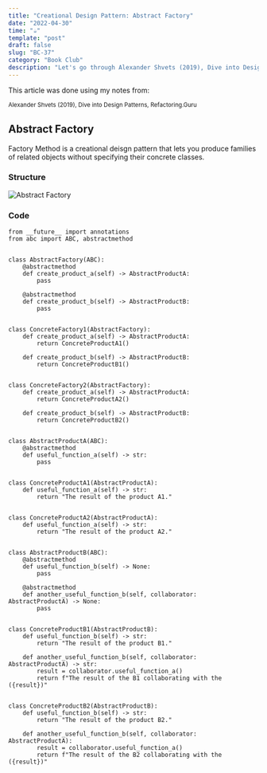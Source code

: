 ```yaml
---
title: "Creational Design Pattern: Abstract Factory"
date: "2022-04-30"
time: "☕️"
template: "post"
draft: false
slug: "BC-37"
category: "Book Club"
description: "Let's go through Alexander Shvets (2019), Dive into Design Patterns, Creational Deisgn Patterns"
---
```


This article was done using my notes from:

<sub>Alexander Shvets (2019), Dive into Design Patterns, Refactoring.Guru</sub>

##  Abstract Factory

Factory Method is a creational deisgn pattern that lets you produce families of related objects without specifying their
concrete classes.

### Structure 

![Abstract Factory](/media/architecture/abstract-factory.png)

### Code

```
from __future__ import annotations
from abc import ABC, abstractmethod


class AbstractFactory(ABC):
    @abstractmethod
    def create_product_a(self) -> AbstractProductA:
        pass

    @abstractmethod
    def create_product_b(self) -> AbstractProductB:
        pass


class ConcreteFactory1(AbstractFactory):
    def create_product_a(self) -> AbstractProductA:
        return ConcreteProductA1()

    def create_product_b(self) -> AbstractProductB:
        return ConcreteProductB1()


class ConcreteFactory2(AbstractFactory):
    def create_product_a(self) -> AbstractProductA:
        return ConcreteProductA2()

    def create_product_b(self) -> AbstractProductB:
        return ConcreteProductB2()


class AbstractProductA(ABC):
    @abstractmethod
    def useful_function_a(self) -> str:
        pass


class ConcreteProductA1(AbstractProductA):
    def useful_function_a(self) -> str:
        return "The result of the product A1."


class ConcreteProductA2(AbstractProductA):
    def useful_function_a(self) -> str:
        return "The result of the product A2."


class AbstractProductB(ABC):
    @abstractmethod
    def useful_function_b(self) -> None:
        pass

    @abstractmethod
    def another_useful_function_b(self, collaborator: AbstractProductA) -> None:
        pass


class ConcreteProductB1(AbstractProductB):
    def useful_function_b(self) -> str:
        return "The result of the product B1."

    def another_useful_function_b(self, collaborator: AbstractProductA) -> str:
        result = collaborator.useful_function_a()
        return f"The result of the B1 collaborating with the ({result})"


class ConcreteProductB2(AbstractProductB):
    def useful_function_b(self) -> str:
        return "The result of the product B2."

    def another_useful_function_b(self, collaborator: AbstractProductA):
        result = collaborator.useful_function_a()
        return f"The result of the B2 collaborating with the ({result})"
```